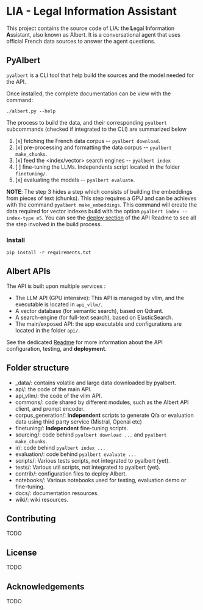 # LIA - Legal Information Assistant

This project contains the source code of LIA: the **L**egal **I**nformation **A**ssistant, also known as Albert.
It is a conversational agent that uses official French data sources to answer the agent questions.


## PyAlbert

`pyalbert` is a CLI tool that help build the sources and the model needed for the API.

Once installed, the complete documentation can be view with the command:

    ./albert.py --help

The process to build the data, and their corresponding `pyalbert` subcommands (checked if integrated to the CLI) are summarized below

1. [x] fetching the French data corpus -- `pyalbert download`.
2. [x] pre-processing and formatting the data corpus -- `pyalbert make_chunks`.
3. [x] feed the <index/vector> search engines -- `pyalbert index`
3. [ ] fine-tuning the LLMs. Independents script located in the folder `finetuning/`.
4. [x] evaluating the models -- `pyalbert evaluate`.

**NOTE**: The step 3 hides a step which consists of building the embeddings from pieces of text (chunks). This step requires a GPU and can be achieves with the command `pyalbert make_embeddings`. This command will create the data required for vector indexes build with the option `pyalbert index --index-type e5`. You can see the [deploy section](/api/README.md#deploy) of the API Readme to see all the step involved in the build process.

### Install 

    pip install -r requirements.txt


## Albert APIs

The API is built upon multiple services :

* The LLM API (GPU intensive): This API is managed by vllm, and the executable is located in `api_vllm/`.
* A vector database (for semantic search), based on Qdrant.
* A search-engine (for full-text search), based on ElasticSearch.
* The main/exposed API: the app executable and configurations are located in the folder `api/`.

See the dedicated [Readme](/api/README.md) for more information about the API configuration, testing, and  **deployment**.


## Folder structure

- \_data/: contains volatile and large data downloaded by pyalbert.
- api/: the code of the main API.
- api_vllm/: the code of the vllm API.
- commons/: code shared by different modules, such as the Albert API client, and prompt encoder.
- corpus_generation/: **Independent** scripts to generate Q/a or evaluation data using third party service (Mistral, Openai etc)
- finetuning/: **Independent** fine-tuning scripts.
- sourcing/: code behind `pyalbert download ...` and `pyalbert make_chunks`.
- ir/: code behind `pyalbert index ...`
- evaluation/: code behind `pyalbert evaluate ...`
- scripts/: Various tests scripts, not integrated to pyalbert (yet).
- tests/: Various util scripts, not integrated to pyalbert (yet).
- contrib/: configuration files to deploy Albert.
- notebooks/: Various notebooks used for testing, evaluation demo or fine-tuning.
- docs/: documentation resources.
- wiki/: wiki resources.


## Contributing

TODO


## License

TODO


## Acknowledgements

TODO


